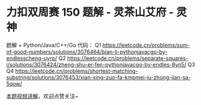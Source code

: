 # 力扣双周赛 150 题解 - 灵茶山艾府 - 灵神

题解 + Python/Java/C++/Go 代码：
Q1 https://leetcode.cn/problems/sum-of-good-numbers/solutions/3076464/bian-li-pythonjavacgo-by-endlesscheng-uyrp/
Q2 https://leetcode.cn/problems/separate-squares-i/solutions/3076424/zheng-shu-er-fen-pythonjavacgo-by-endles-8yn5/
Q3 
Q4 https://leetcode.cn/problems/shortest-matching-substring/solutions/3076453/xian-xing-zuo-fa-kmpmei-ju-zhong-jian-sa-5qow/

[本题视频讲解](https://www.bilibili.com/video/BV1BRAGevERN/?t=2m30s)，欢迎点赞关注~
